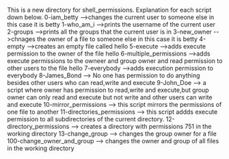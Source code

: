 This is a new directory for shell_permissions.
Explanation for each script down below.
0-iam_betty
-->changes the current user to someone else in this case it is betty
1-who_am_i
-->prints the username of the current user
2-groups
-->prints all the groups that the current user is in
3-new_owner
-->chnages the owner of a file to someone else in this case it is betty
4-empty
-->creates an empty file called hello
5-execute
-->adds execute permission to the owner of the file hello
6-multiple_permissions
-->adds execute permissions to the owneer and group owner and read permission to other users to the file hello
7-everybody
-->adds execution permission to everybody
8-James_Bond
--> No one has permission to do anything besides other users who can read,write and execute
9-John_Doe
--> a script where owner has permission to read,write and execute,but group owner can only read and execute but not write and other users can write and execute
10-mirror_permissions
--> this script mirrors the permissions of one file to another
11-directories_permissions
--> this script addds execute permission to all subdirectories of the current directory.
12-directory_permissions
--> creates a directory with permissions 751 in the working directory
13-change_group
--> changes the group owner for a file
100-change_owner_and_group
--> changes the owner and group of all files in the working directory
